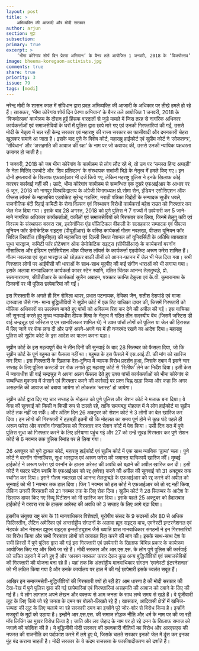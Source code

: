 ```yaml
---
layout: post
title: >
    अभिव्यक्ति की आजादी और मोदी सरकार
author: arjun
section: मुद्दा
subsection:
primary: true
excerpt: >
    ‘भीमा कोरेगांव शोर्य दिन प्रेरणा अभियान’ के बैनर तले आयोजित 1 जनवरी, 2018 के ‘विजयोत्सव’ कार्यक्रम के दौरान हुई हिंसक वारदातों से जुड़े मामले में जिस तरह से नागरिक अधिकार कार्यकर्त्ताओं एवं समाजसेवियों के घरों में पुलिस द्वारा छापे मारे गए एवं उनकी गिरफ्तारियां की गईं, उससे मोदी के नेतृत्व में चल रही केन्द्र सरकार एवं महाराष्ट्र की राज्य सरकार का फासीवादी और दमनकारी चेहरा खुलकर समाने आ जाता है।
image: bheema-koregaon-activists.jpg
comments: true
share: true
priority: 3
issue: 79
tags: [modi]
---
```


नरेन्द्र मोदी के शासन काल में संविधान द्वारा प्रदत अभिव्यक्ति की आजादी के अधिकार पर तीखे हमले हो रहे हैं। खासकर, ‘भीमा कोरेगांव शोर्य दिन प्रेरणा अभियान’ के बैनर तले आयोजित 1 जनवरी, 2018 के ‘विजयोत्सव’ कार्यक्रम के दौरान हुई हिंसक वारदातों से जुड़े मामले में जिस तरह से नागरिक अधिकार कार्यकर्त्ताओं एवं समाजसेवियों के घरों में पुलिस द्वारा छापे मारे गए एवं उनकी गिरफ्तारियां की गईं, उससे मोदी के नेतृत्व में चल रही केन्द्र सरकार एवं महाराष्ट्र की राज्य सरकार का फासीवादी और दमनकारी चेहरा खुलकर समाने आ जाता है। इसके बाद पुणे के विशेष कोर्ट, महाराष्ट्र हाईकोर्ट एवं सुप्रीम कोर्ट ने ‘लोकतन्त्र’, ‘संविधान’ और ‘असहमति की आवाज की रक्षा’ के नाम पर जो कवायद की, उससे उनकी न्यायिक पक्षधरता उजागर हो जाती है।

1 जनवरी, 2018 को जब भीमा कोरेगांव के कार्यक्रम से लोग लौट रहे थे, तो उन पर ‘समस्त हिन्द अघाड़ी’ के नेता मिलिंद एकबोटे और ‘शिव प्रतिष्ठान’ के संस्थापक सभांजी भिड़े के नेतृत्व में हमले किए गए। इन दोनों हमलावरों के खिलाफ एफआईआर भी दर्ज किये गए, लेकिन महराष्ट्र पुलिस ने इनके खिलाफ कोई कारगर कार्रवाई नहीं की। उल्टे, भीमा कोरेगांव कार्यक्रम से सम्बन्धित एक दूसरे एफआईआर के आधार पर 6 जून, 2018 को नागपुर विश्वविद्यालय के अंग्रेजी विभागध्याक्ष प्रो.सोमा सेन, इंडियन एसोसिएशन ऑफ पीप्लस लॉयर्स के महासचिव एडवोकेट सुरेन्द्र गडलिंग, मराठी पत्रिका विद्रोही के सम्पादक सुधीर धवले, राजनीतिक बंदी रिहाई कमिटी के रोना विल्सन एवं विस्थापन विरोधी कार्यकर्त्ता महेश राउत को गिरफ्तार कर जेल भेज दिया गया। इसके बाद 28 अगस्त, 2018 को पुणे पुलिस ने 7 राज्यों में छापेमारी कर 5 जाने-माने नागरिक अधिकार कार्यकर्ताओं, वकीलों एवं समाजसेवियों को गिरफ्तार कर लिया, जिनमें तेलुगु कवि एवं विरसम के संस्थापक वरवरा राव, इकोनॉमिक एंड पॉलिटिकल वीकली के सलाहकार सम्पादक एवं पीपल्स यूनियन फॉर डेमोक्रेटिक राइट्स (पीयूडीआर) के वरिष्ठ कार्यकर्ता गौतम नवलखा, पीप्लस यूनियन फॉर सिविल लिबर्टीज (पीयूसीएल) की महासचिव एवं दिल्ली स्थित नेशनल लॉ यूनिवर्सिटी के अतिथि व्याख्याता सुधा भारद्वाज, कमिटी फॉर प्रोटेक्शन ऑफ डेमोक्रेटिक राइट्स (सीपीडीआर) के कार्यकर्त्ता वरनॉन गोंसाल्विस और इंडियन एसोसियेशन ऑफ पीप्लस लॉयर्स के कार्यकर्त्ता एडवोकेट अरूण फरेरा शामिल हैं। गौतम नवलखा एवं सुधा भारद्वाज को छोड़कर बाकी तीनों को आनन-फानन में जेल भी भेज दिया गया। सभी गिरफ्तार लोगों पर आईपीसी की धाराओं के साथ-साथ यूएपीए की कई संगीन धाराओं को भी लगाया गया। इसके अलावा मानवाधिकार कार्यकर्ता फादर स्टेन स्वामि, दलित चिंतक आनन्द तेलतुम्बड़े, प्रो. सत्यनारायणा, सीपीडीआर के कार्यकर्ता सुजैन अब्राहम, पत्रकार क्रान्ति टेकुला एवं के.वी. कुमारानाथ के ठिकानों पर भी पुलिस छापेमारियां की गईं।

इस गिरफ्तारी के अगले ही दिन रोमिला थापर, प्रभात पटनायक, देविका जैन, सतीश देशपांडे एवं माजा दारूवाला जैसे गण- मान्य बुद्धिजीवियों ने सुप्रीम कोर्ट में एक रिट याचिका दायर की, जिसमें गिरफ्तारी को मौलिक अधिकारों का उल्लंघन मानते हुए पांचों को अविलम्ब रिहा कर देने की अपील की गई। इस याचिका की सुनवाई करते हुए मुख्य न्यायाधीश दीपक मिश्रा के नेतृत्व में गठित तीन सदस्यीय बेंच (जिसमें जस्टिस डी वाई चन्द्रचूड़ एवं जस्टिस ए एम खानविलकर शामिल थे) ने उक्त पांचों लोगों को पुलिस या जेल की हिरासत में लिए जाने पर रोक लगा दी और उन्हें अपने-अपने घर में ही नजरबंद रखने का आदेश दिया। महाराष्ट्र पुलिस को सुप्रीम कोर्ट के इस आदेश का पालन करना पड़ा।

सुप्रीम कोर्ट के इस महत्वपूर्ण बेंच ने तीन दिनों की सुनवाई के बाद 28 सितम्बर को फैसला दिया, जो कि सुप्रीम कोर्ट के पूर्ण बहुमत का फैसला नहीं था। बहुमत के इस फैसले में एस.आई.टी. की मांग को खारिज कर दिया। इस गिरफ्तारी के खिलाफ देश-दुनिया में व्यापक विरोध प्रदर्शन हुआ, जिसके दबाव में इसने चार सप्ताह के लिए पुलिस कस्टडी पर रोक लगाते हुए महाराष्ट्र कोर्ट से ‘रिलीफ’ लेने का निर्देश दिया। इसी केस में न्यायाधीश डी वाई चन्द्रचुड़ ने अपना अलग फैसला देते हुए उक्त पांचों कार्यकर्त्ताओं को भीमा कोरेगांव से सम्बन्धित मुकदमा में फंसाने एवं गिरफ्तार करने की कार्रवाई पर प्रश्न चिह्न खड़ा किया और कहा कि अगर असहमति की आवाज को दबाया जायेगा तो लोकतंत्र ‘ब्लास्ट’ हो जायेगा।

सुप्रीम कोर्ट द्वारा दिए गए चार सप्ताह के मोहलत को पुणे पुलिस और सेशन कोर्ट ने मजाक बना दिया। वे केस की सुनवाई को किसी न किसी रूप से टालते रहे, ताकि समयबद्ध मोहलत में ये लोग हाईकोर्ट या सुप्रीम कोर्ट तक नहीं जा सकेँ। और अंतिम दिन 26 अक्टूबर को सेशन कोर्ट ने 3 लोगों का बेल खारिज कर दिया। इन लोगों की गिरफ्तारी में हड़बड़ी इतनी थी कि मोहलत का समय पूर्ण होने से कुछ घंटे पहले ही अरूण फरेरा और वरनॉन गोन्साल्विस को गिरफ्तार कर सेशन कोर्ट में पेश किया। उसी दिन रात में पुणे पुलिस सुधा को गिरफ्तार करने के लिए हरियाणा पहुंच गई और 27 को उन्हें सुबह गिरफ्तार कर पुणे सेशन कोर्ट से 6 नवम्बर तक पुलिस रिमांड पर ले लिया गया।

26 अक्तूबर को पुणे ट्रायल कोर्ट, महाराष्ट्र हाईकोर्ट एवं सुप्रीम कोर्ट में एक साथ न्यायिक ‘ड्रामा’ चला। पुणे कोर्ट ने वरनॉन गोन्सल्विस, सुधा भारद्वाज एवं अरूण फरेरा की जमानत याचिकायें खारिज कीं। मुम्बई हाईकोर्ट ने अरूण फरेरा एवं वरनॉन के हाउस अरेस्ट की अवधि को बढ़ाने की अपील खारिज कर दी। इसी कोर्ट ने फादर स्टेन स्वामि के एफआईआर को रद्द (क्वेश) करने की अपील की सुनवाई को 31 अक्टूबर तक स्थगित कर दिया। इसने गौतम नवलखा एवं आनन्द तेलतुम्बड़े के एफआईआर को रद्द करने की अपील को सुनवाई को भी 1 नवम्बर तक टाल दिया। फिर 1 नवम्बर को इस कोर्ट ने एफआईआर को तो रद्द नहीं किया, लेकिन उनकी गिरफ़्तारी को 21 नवम्बर तक के लिए रोक दिया। सुप्रीम कोर्ट ने 28 सितम्बर के आदेश के खिलाफ दायर किए गए रिव्यू पिटीशन को भी खारिज कर दिया। इसके पहले 25 अक्टूबर को हैदाराबाद हाईकोर्ट ने वरवरा राव के हाऊस आरेस्ट की अवधि को 3 सप्ताह के लिए आगे बढ़ा दिया।

इसबीच संयुक्त राष्ट्र संघ के 11 मानवाधिकार विशेषज्ञों, यूरोपीय संसद के 9 सदस्यों और 80 से अधिक फिलिस्तीन, लैटिन अमेरिका एवं अन्तर्राष्ट्रीय संगठनों के अलावा ह्यून राइट्स वाच, एमनेस्टी इन्टरनेशनल एवं नेटवर्क ऑन नेशनल ह्यूमन राइट्स इन्स्टीट्यूशन जैसे ख्याति प्राप्त मानवाधिकार संगठनों ने इन गिरफ्तारियों का विरोध किया और सभी गिरफ्तार लोगों को तत्काल रिहा करने की मांग की। इसके साथ-साथ देश के सभी हिस्सों में पुणे पुलिस द्वारा की गई इस गिरफ्तारी एवं छापेमारी के खिलाफ विभिन्न प्रकार के कार्यक्रम आयोजित किए गए और किये जा रहे हैं। मोदी सरकार और आर.एस.एस. के लोग पुणे पुलिस की कार्रवाई को उचित ठहराने में लगे हुए हैं और ‘अरबन नक्सल’ करार देकर कुछ अन्य बुद्धिजीवियों एवं समाजसेवियों की गिरफ्तारी की योजना बना रहे हैं। यहां तक कि अंतर्राष्ट्रीय मानवाधिकार संगठन ‘एमनेस्टी इंटरनेशनल’ को भी लक्षित किया गया है और उनके कार्यालय पर हाल में की गई छापेमारी इसके ज्वलंत सबूत हैं।

आखिर इन समाजमसेवी-बुद्धिजीवियों की गिरफ्तारी क्यों हो रही है? आम धारणा है की मोदी सरकार की देख-रेख में पुणे पुलिस द्वारा की गई छापेमारियां एवं गिरफ्तारियां असहमति की आवाज को दवाने के लिए की गई हैं। ये लोग लागतार अपने लेखन और वक्तव्य से आम जनता के साथ लम्बे समय से खड़े हैं। वे पूंजीवादी लूट के लिए किये जो रहे जनता के दमन पर बोलते-लिखते रहे हैं। खासकर, आदिवासी क्षेत्रों में खनिज-सम्पदा की लूट के लिए चलाये जा रहे सरकारी दमन का इन्होंने पूरे जोर-शोर से विरोध किया है। इन्होंने मजदूरों के मुद्दों को उठाया है। इन्होंने आर.एस.एस. की समाज तोड़क नीति और धर्म के नाम पर की जा रही मॉब लिचिंग का मुखर विरोध किया है। जाति और लव जेहाद के नाम पर हो रहे दमन के खिलाफ समाज को जगाने की कोशिश की है। ये बुद्धिजीवी मोदी सरकार की दमनकारी नीतियों का विरोध और आरएसएस की नफरत की राजनीति का पर्दाफाश करने में लगे हुए थे, जिसके चलते सरकार इनको जेल में ढूंस कर इनका मुंह बंद कराना चाहती है। मोदी सरकार के ये कदम राजसत्ता के फासीवादीकरण को दर्शाते हैं।